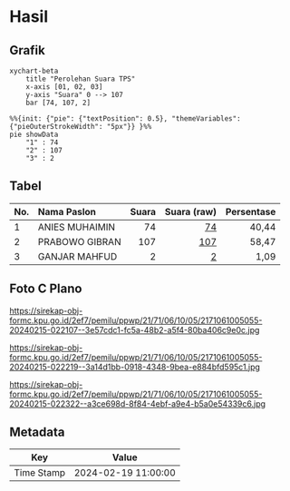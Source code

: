 # Hasil

## Grafik

```mermaid
xychart-beta
    title "Perolehan Suara TPS"
    x-axis [01, 02, 03]
    y-axis "Suara" 0 --> 107
    bar [74, 107, 2]
```

```mermaid
%%{init: {"pie": {"textPosition": 0.5}, "themeVariables": {"pieOuterStrokeWidth": "5px"}} }%%
pie showData
    "1" : 74
    "2" : 107
    "3" : 2
```

## Tabel

| No. | Nama Paslon    | Suara | Suara (raw) | Persentase |
|:--- |:-------------- | -----:| -----------:| ----------:|
| 1   | ANIES MUHAIMIN | 74    | [74][p-1]   | 40,44      |
| 2   | PRABOWO GIBRAN | 107   | [107][p-2]  | 58,47      |
| 3   | GANJAR MAHFUD  | 2     | [2][p-3]    | 1,09       |


[p-1]: https://github.com/gigit-pemilu/pemilu-2024-21-kepulauan-riau/blob/main/pilpres/hitung-suara/sub/21-kepulauan-riau/sub/71-kota-batam/sub/06-lubuk-baja/sub/1005-tanjung-uma/sub/055-tps/sub/paslon-1.txt
[p-2]: https://github.com/gigit-pemilu/pemilu-2024-21-kepulauan-riau/blob/main/pilpres/hitung-suara/sub/21-kepulauan-riau/sub/71-kota-batam/sub/06-lubuk-baja/sub/1005-tanjung-uma/sub/055-tps/sub/paslon-2.txt
[p-3]: https://github.com/gigit-pemilu/pemilu-2024-21-kepulauan-riau/blob/main/pilpres/hitung-suara/sub/21-kepulauan-riau/sub/71-kota-batam/sub/06-lubuk-baja/sub/1005-tanjung-uma/sub/055-tps/sub/paslon-3.txt

## Foto C Plano

https://sirekap-obj-formc.kpu.go.id/2ef7/pemilu/ppwp/21/71/06/10/05/2171061005055-20240215-022107--3e57cdc1-fc5a-48b2-a5f4-80ba406c9e0c.jpg

https://sirekap-obj-formc.kpu.go.id/2ef7/pemilu/ppwp/21/71/06/10/05/2171061005055-20240215-022219--3a14d1bb-0918-4348-9bea-e884bfd595c1.jpg

https://sirekap-obj-formc.kpu.go.id/2ef7/pemilu/ppwp/21/71/06/10/05/2171061005055-20240215-022322--a3ce698d-8f84-4ebf-a9e4-b5a0e54339c6.jpg


## Metadata

| Key        | Value               |
| ---------- | ------------------- |
| Time Stamp | 2024-02-19 11:00:00 |




